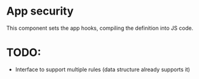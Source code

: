 # App security

This component sets the app hooks, compiling the definition into JS code.

# TODO:
- Interface to support multiple rules (data structure already supports it)
